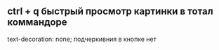 ## ctrl + q быстрый просмотр картинки в тотал коммандоре
text-decoration: none; подчеркивния в кнопке нет
